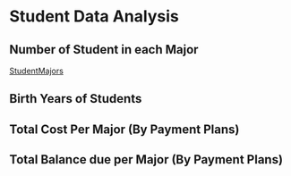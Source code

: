 # Student Data Analysis

## Number of Student in each Major

[StudentMajors](Notes/StudentData/images/NumberofStudentsPerMajor.png)

## Birth Years of Students

## Total Cost Per Major (By Payment Plans)

## Total Balance due per Major (By Payment Plans)


